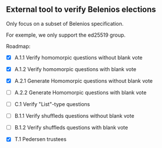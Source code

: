 ## External tool to verify Belenios elections

Only focus on a subset of Belenios specification.

For exemple, we only support the ed25519 group.

Roadmap:

- [x] A.1.1 Verify homomorpic questions without blank vote
- [x] A.1.2 Verify homomorpic questions with blank vote

- [x] A.2.1 Generate Homomorpic questions without blank vote
- [ ] A.2.2 Generate Homomorpic questions with blank vote

- [ ] C.1 Verify "List"-type questions

- [ ] B.1.1 Verify shuffleds questions without blank vote
- [ ] B.1.2 Verify shuffleds questions with blank vote

- [x] T.1 Pedersen trustees
